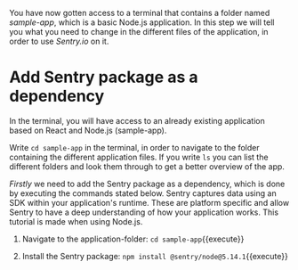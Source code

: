 You have now gotten access to a terminal that contains a folder named *sample-app*, which is a basic Node.js application. 
In this step we will tell you what you need to change in the different files of the application, in order to use *Sentry.io* on it.

# Add Sentry package as a dependency
In the terminal, you will have access to an already existing application based on React and Node.js (sample-app). 

Write `cd sample-app` in the terminal, in order to navigate to the folder containing the different application files. 
If you write `ls` you can list the different folders and look them through to get a better overview of the app.

*Firstly* we need to add the Sentry package as a dependency, which is done by executing the commands stated below. Sentry captures data using an SDK within your application's runtime. These are platform specific and allow Sentry to have a deep understanding of how your application works. This tutorial is made when using Node.js. 

1. Navigate to the application-folder: `cd sample-app`{{execute}} 

2. Install the Sentry package: `npm install @sentry/node@5.14.1`{{execute}}


